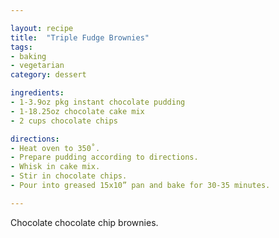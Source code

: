 ```yaml
---

layout: recipe
title:  "Triple Fudge Brownies"
tags: 
- baking
- vegetarian
category: dessert

ingredients:
- 1-3.9oz pkg instant chocolate pudding
- 1-18.25oz chocolate cake mix
- 2 cups chocolate chips

directions:
- Heat oven to 350˚. 
- Prepare pudding according to directions. 
- Whisk in cake mix. 
- Stir in chocolate chips. 
- Pour into greased 15x10” pan and bake for 30-35 minutes.

---
```


Chocolate chocolate chip brownies.